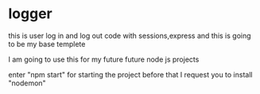 # logger
this is user log in and log out code with sessions,express and this is going to be my base templete

I am going to use this for my future future node js projects

enter "npm start" for starting the project before that I request you to install "nodemon"

